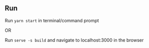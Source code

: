 ## Run

Run `yarn start` in terminal/command prompt

OR

Run `serve -s build` and navigate to localhost:3000 in the browser
